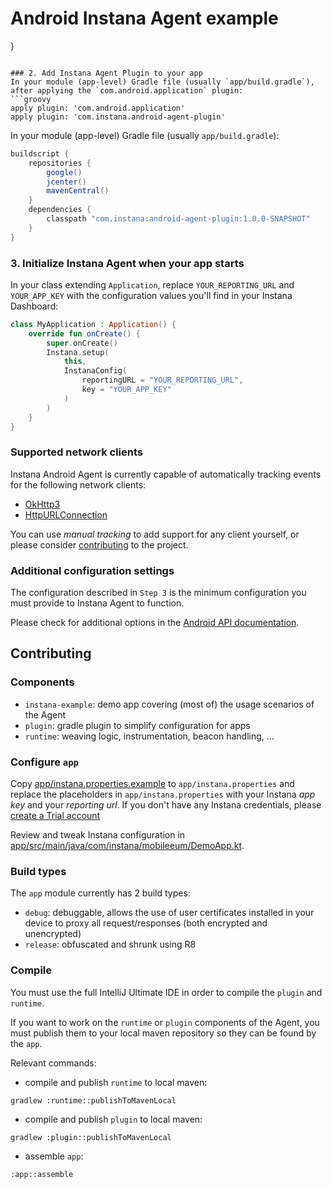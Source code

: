 # Android Instana Agent example

}
```

### 2. Add Instana Agent Plugin to your app
In your module (app-level) Gradle file (usually `app/build.gradle`), after applying the `com.android.application` plugin:
```groovy
apply plugin: 'com.android.application'
apply plugin: 'com.instana.android-agent-plugin'
```

In your module (app-level) Gradle file (usually `app/build.gradle`):
```groovy
buildscript {
    repositories {
        google()
        jcenter()
        mavenCentral()
    }
    dependencies {
        classpath "com.instana:android-agent-plugin:1.0.0-SNAPSHOT"
    }
}
```

### 3. Initialize Instana Agent when your app starts

In your class extending `Application`, replace `YOUR_REPORTING_URL` and `YOUR_APP_KEY` with the configuration values you'll find in your Instana Dashboard:
```kotlin
class MyApplication : Application() {
    override fun onCreate() {
        super.onCreate()
        Instana.setup(
            this,
            InstanaConfig(
                reportingURL = "YOUR_REPORTING_URL",
                key = "YOUR_APP_KEY"
            )
        )
    }
}
```

### Supported network clients

Instana Android Agent is currently capable of automatically tracking events for the following network clients:
- [OkHttp3](https://github.com/square/okhttp/)
- [HttpURLConnection](https://developer.android.com/reference/java/net/HttpURLConnection)

You can use *manual tracking* to add support for any client yourself, or please consider [contributing](#contributing) to the project.

### Additional configuration settings

The configuration described in `Step 3` is the minimum configuration you must provide to Instana Agent to function. 

Please check for additional options in the [Android API documentation](https://documentation.link).

## Contributing 

### Components

- `instana-example`: demo app covering (most of) the usage scenarios of the Agent 
- `plugin`: gradle plugin to simplify configuration for apps
- `runtime`: weaving logic, instrumentation, beacon handling, ...

### Configure `app`

Copy [app/instana.properties.example](app/instana.properties.example) to `app/instana.properties` and replace the placeholders in `app/instana.properties` with your Instana *app key* and your *reporting url*. If you don't have any Instana credentials, please [create a Trial account](https://www.instana.com/trial/)

Review and tweak Instana configuration in [app/src/main/java/com/instana/mobileeum/DemoApp.kt](app/src/main/java/com/instana/mobileeum/DemoApp.kt).

### Build types

The `app` module currently has 2 build types:
- `debug`: debuggable, allows the use of user certificates installed in your device to proxy all request/responses (both encrypted and unencrypted)
- `release`: obfuscated and shrunk using R8

### Compile

You must use the full IntelliJ Ultimate IDE in order to compile the `plugin` and `runtime`.

If you want to work on the `runtime` or `plugin` components of the Agent, you must publish them to your local maven repository so they can be found by the `app`.

Relevant commands:
- compile and publish `runtime` to local maven: 
```shell script
gradlew :runtime::publishToMavenLocal
```
- compile and publish `plugin` to local maven:
```shell script
gradlew :plugin::publishToMavenLocal
```
- assemble `app`:
```shell script
:app::assemble
```
